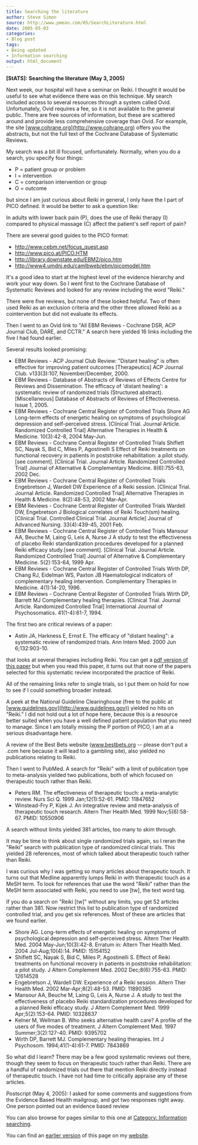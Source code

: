 ```yaml
---
title: Searching the literature
author: Steve Simon
source: http://www.pmean.com/05/SearchLiterature.html
date: 2005-05-03
categories:
- Blog post
tags:
- Being updated
- Information searching
output: html_document
---
```

**[StATS]:** **Searching the literature (May 3,
2005)**

Next week, our hospital will have a seminar on Reiki. I thought it would
be useful to see what evidence there was on this technique. My search
included access to several resources through a system called Ovid.
Unfortunately, Ovid requires a fee, so it is not available to the
general public. There are free sources of information, but these are
scattered around and provide less comprehensive coverage than Ovid. For
example, the site [www.cohrane.org](http://www.cohrane.org) offers you
the abstracts, but not the full text of the Cochrane Database of
Systematic Reviews.

My search was a bit ill focused, unfortunately. Normally, when you do a
search, you specify four things:

-   P = patient group or problem
-   I = intervention
-   C = comparison intervention or group
-   O = outcome

but since I am just curious about Reiki in general, I only have the I
part of PICO defined. It would be better to ask a question like:

In adults with lower back pain (P), does the use of Reiki therapy (I)
compared to physical massage (C) affect the patient's self report of
pain?

There are several good guides to the PICO format:

-   <http://www.cebm.net/focus_quest.asp>
-   <http://www.pico.at/PICO.HTM>
-   <http://library.downstate.edu/EBM2/pico.htm>
-   <http://www4.umdnj.edu/camlbweb/ebm/picomodel.htm>

It's a good idea to start at the highest level of the evidence
hierarchy and work your way down. So I went first to the Cochrane
Database of Systematic Reviews and looked for any review including the
word "Reiki."

There were five reviews, but none of these looked helpful. Two of them
used Reiki as an exclusion criteria and the other three allowed Reiki as
a cointervention but did not evaluate its effects.

Then I went to an Ovid link to "All EBM Reviews - Cochrane DSR, ACP
Journal Club, DARE, and CCTR." A search here yielded 16 links including
the five I had found earlier.

Several results looked promising:

-   EBM Reviews - ACP Journal Club Review: "Distant healing" is often
    effective for improving patient outcomes \[Therapeutics\] ACP
    Journal Club. v133(3):107, November/December, 2000.
-   EBM Reviews - Database of Abstracts of Reviews of Effects Centre for
    Reviews and Dissemination. The efficacy of 'distant healing': a
    systematic review of randomized trials (Structured abstract).
    \[Miscellaneous\] Database of Abstracts of Reviews of Effectiveness.
    Issue 1, 2005.
-   EBM Reviews - Cochrane Central Register of Controlled Trials Shore
    AG Long-term effects of energetic healing on symptoms of
    psychological depression and self-perceived stress. \[Clinical
    Trial. Journal Article. Randomized Controlled Trial\] Alternative
    Therapies in Health & Medicine. 10(3):42-8, 2004 May-Jun.
-   EBM Reviews - Cochrane Central Register of Controlled Trials
    Shiflett SC, Nayak S, Bid C, Miles P, Agostinelli S Effect of Reiki
    treatments on functional recovery in patients in poststroke
    rehabilitation: a pilot study.\[see comment\]. \[Clinical Trial.
    Journal Article. Randomized Controlled Trial\] Journal of
    Alternative & Complementary Medicine. 8(6):755-63, 2002 Dec.
-   EBM Reviews - Cochrane Central Register of Controlled Trials
    Engebretson J, Wardell DW Experience of a Reiki session. \[Clinical
    Trial. Journal Article. Randomized Controlled Trial\] Alternative
    Therapies in Health & Medicine. 8(2):48-53, 2002 Mar-Apr.
-   EBM Reviews - Cochrane Central Register of Controlled Trials Wardell
    DW, Engebretson J Biological correlates of Reiki Touch(sm) healing.
    \[Clinical Trial. Controlled Clinical Trial. Journal Article\]
    Journal of Advanced Nursing. 33(4):439-45, 2001 Feb.
-   EBM Reviews - Cochrane Central Register of Controlled Trials Mansour
    AA, Beuche M, Laing G, Leis A, Nurse J A study to test the
    effectiveness of placebo Reiki standardization procedures developed
    for a planned Reiki efficacy study.\[see comment\]. \[Clinical
    Trial. Journal Article. Randomized Controlled Trial\] Journal of
    Alternative & Complementary Medicine. 5(2):153-64, 1999 Apr.
-   EBM Reviews - Cochrane Central Register of Controlled Trials Wirth
    DP, Chang RJ, Eidelman WS, Paxton JB Haematological indicators of
    complementary healing intervention. Complementary Therapies in
    Medicine. 4(1):14-20, 1996.
-   EBM Reviews - Cochrane Central Register of Controlled Trials Wirth
    DP, Barrett MJ Complementary healing therapies. \[Clinical Trial.
    Journal Article. Randomized Controlled Trial\] International Journal
    of Psychosomatics. 41(1-4):61-7, 1994.

The first two are critical reviews of a paper:

-   Astin JA, Harkness E, Ernst E. The efficacy of "distant healing":
    a systematic review of randomized trials. Ann Intern Med. 2000 Jun
    6;132:903-10.

that looks at several therapies including Reiki. You can get a [pdf
version of this paper](http://www.annals.org/cgi/reprint/132/11/903.pdf)
but when you read this paper, it turns out that none of the papers
selected for this systematic review incorporated the practice of Reiki.

All of the remaining links refer to single trials, so I put them on hold
for now to see if I could something broader instead.

A peek at the National Guideline Clearinghouse (free to the public at
[www.guidelines.gov](http://www.guidelines.gov)) yielded no hits on
"Reiki." I did not hold out a lot of hope here, because this is a
resource better suited when you have a well defined patient population
that you need to manage. Since I am totally missing the P portion of
PICO, I am at a serious disadvantage here.

A review of the Best Bets website (www.bestbets.org \-- please don't
put a .com here because it will lead to a gambling site), also yielded
no publications relating to Reiki.

Then I went to PubMed. A search for "Reiki" with a limit of
publication type to meta-analysis yielded two publications, both of
which focused on therapeutic touch rather than Reiki.

-   Peters RM. The effectiveness of therapeutic touch: a meta-analytic
    review. Nurs Sci Q. 1999 Jan;12(1):52-61. PMID: 11847652
-   Winstead-Fry P, Kijek J. An integrative review and meta-analysis of
    therapeutic touch research. Altern Ther Health Med. 1999
    Nov;5(6):58-67. PMID: 10550906

A search without limits yielded 381 articles, too many to skim through.

It may be time to think about single randomized trials again, so I reran
the "Reiki" search with publication type of randomized clinical
trials. This yielded 28 references, most of which talked about
therapeutic touch rather than Reiki.

I was curious why I was getting so many articles about therapeutic
touch. It turns out that Medline apparently lumps Reiki in with
therapeutic touch as a MeSH term. To look for references that use the
word "Reiki" rather than the MeSH term associated with Reiki, you need
to use \[tw\], the text word tag.

If you do a search on "Reiki \[tw\]" without any limits, you get 52
articles rather than 381. Now restrict this list to publication type of
randomized controlled trial, and you get six references. Most of these
are articles that we found earlier.

-   Shore AG. Long-term effects of energetic healing on symptoms of
    psychological depression and self-perceived stress. Altern Ther
    Health Med. 2004 May-Jun;10(3):42-8. Erratum in: Altern Ther Health
    Med. 2004 Jul-Aug;10(4):14. PMID: 15154152
-   Shiflett SC, Nayak S, Bid C, Miles P, Agostinelli S. Effect of Reiki
    treatments on functional recovery in patients in poststroke
    rehabilitation: a pilot study. J Altern Complement Med. 2002
    Dec;8(6):755-63. PMID: 12614528
-   Engebretson J, Wardell DW. Experience of a Reiki session. Altern
    Ther Health Med. 2002 Mar-Apr;8(2):48-53. PMID: 11890385
-   Mansour AA, Beuche M, Laing G, Leis A, Nurse J. A study to test the
    effectiveness of placebo Reiki standardization procedures developed
    for a planned Reiki efficacy study. J Altern Complement Med. 1999
    Apr;5(2):153-64. PMID: 10328637
-   Kelner M, Wellman B. Who seeks alternative health care? A profile of
    the users of five modes of treatment. J Altern Complement Med. 1997
    Summer;3(2):127-40. PMID: 9395702
-   Wirth DP, Barrett MJ. Complementary healing therapies. Int J
    Psychosom. 1994;41(1-4):61-7. PMID: 7843869

So what did I learn? There may be a few good systematic reviews out
there, though they seem to focus on therapeutic touch rather than Reiki.
There are a handful of randomized trials out there that mention Reiki
directly instead of therapeutic touch. I have not had time to critically
appraise any of these articles.

Postscript (May 4, 2005): I asked for some comments and suggestions from
the Evidence Based Health mailgroup, and got two responses right away.
One person pointed out an evidence based review

You can also browse
for pages similar to this one at [Category: Information
searching](../category/InformationSearching.html).

You can find an [earlier version][sim1] of this page on my [website][sim2].

[sim1]: http://www.pmean.com/05/SearchLiterature.html
[sim2]: http://www.pmean.com
